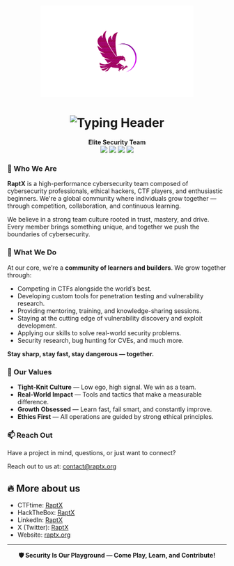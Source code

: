 <p align="center">
  <img src="raptx.png" alt="RaptX Banner" width="350px" />
</p>

<h1 align="center">
  <img src="https://readme-typing-svg.demolab.com?font=Fira+Code&pause=1000&color=00FFE5&center=true&width=700&lines=RaptX:+Hack+the+Impossible,+Defend+the+Unstoppable" alt="Typing Header" />
</h1>

<p align="center">
  <strong>Elite Security Team</strong><br/>
  <img src="https://img.shields.io/badge/Founded-2024-purple?style=flat-square" />
  <img src="https://img.shields.io/badge/CTFtime-Top%2050-blue?style=flat-square" />
  <img src="https://img.shields.io/badge/HackTheBox-Top%2050-brightgreen?style=flat-square" />
  <img src="https://img.shields.io/badge/Members-Cybersecurity%20Enthusiasts-informational?style=flat-square" />
</p>

### 🧬 Who We Are

**RaptX** is a high-performance cybersecurity team composed of cybersecurity professionals, ethical hackers, CTF players, and enthusiastic beginners. We're a global community where individuals grow together — through competition, collaboration, and continuous learning.

We believe in a strong team culture rooted in trust, mastery, and drive. Every member brings something unique, and together we push the boundaries of cybersecurity.


### 🌟 What We Do

At our core, we’re a **community of learners and builders**. We grow together through:

- Competing in CTFs alongside the world’s best.
- Developing custom tools for penetration testing and vulnerability research.
- Providing mentoring, training, and knowledge-sharing sessions.
- Staying at the cutting edge of vulnerability discovery and exploit development.
- Applying our skills to solve real-world security problems.
- Security research, bug hunting for CVEs, and much more.

**Stay sharp, stay fast, stay dangerous — together.**


### 🧠 Our Values

- **Tight-Knit Culture** — Low ego, high signal. We win as a team.
- **Real-World Impact** — Tools and tactics that make a measurable difference.
- **Growth Obsessed** — Learn fast, fail smart, and constantly improve.
- **Ethics First** — All operations are guided by strong ethical principles.


### 📫 Reach Out

Have a project in mind, questions, or just want to connect?

Reach out to us at: [contact@raptx.org](mailto:contact@raptx.org)


## 🔥 More about us

- CTFtime: [RaptX](https://ctftime.org/team/357584)
- HackTheBox: [RaptX](https://app.hackthebox.com/teams/overview/6565)
- LinkedIn: [RaptX](https://www.linkedin.com/company/raptx/)
- X (Twitter): [RaptX](https://x.com/raptxsec/)
- Website: [raptx.org](https://raptx.org/#)

---

<p align="center">
  <strong>🛡 Security Is Our Playground — Come Play, Learn, and Contribute! </strong>
</p>  
